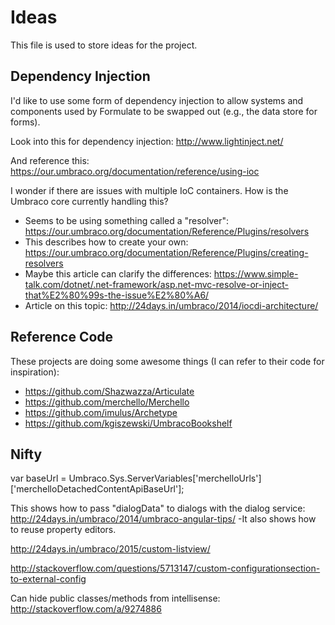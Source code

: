 # Ideas
This file is used to store ideas for the project.

## Dependency Injection
I'd like to use some form of dependency injection to allow systems and components used by Formulate to be swapped out (e.g., the data store for forms).

Look into this for dependency injection: http://www.lightinject.net/

And reference this: https://our.umbraco.org/documentation/reference/using-ioc

I wonder if there are issues with multiple IoC containers. How is the Umbraco core currently handling this?
* Seems to be using something called a "resolver": https://our.umbraco.org/documentation/Reference/Plugins/resolvers
* This describes how to create your own: https://our.umbraco.org/documentation/Reference/Plugins/creating-resolvers
* Maybe this article can clarify the differences: https://www.simple-talk.com/dotnet/.net-framework/asp.net-mvc-resolve-or-inject-that%E2%80%99s-the-issue%E2%80%A6/
* Article on this topic: http://24days.in/umbraco/2014/iocdi-architecture/

## Reference Code
These projects are doing some awesome things (I can refer to their code for inspiration):
* https://github.com/Shazwazza/Articulate
* https://github.com/merchello/Merchello
* https://github.com/imulus/Archetype
* https://github.com/kgiszewski/UmbracoBookshelf

## Nifty
var baseUrl = Umbraco.Sys.ServerVariables['merchelloUrls']['merchelloDetachedContentApiBaseUrl'];

This shows how to pass "dialogData" to dialogs with the dialog service: http://24days.in/umbraco/2014/umbraco-angular-tips/
-It also shows how to reuse property editors.

http://24days.in/umbraco/2015/custom-listview/

http://stackoverflow.com/questions/5713147/custom-configurationsection-to-external-config

Can hide public classes/methods from intellisense: http://stackoverflow.com/a/9274886